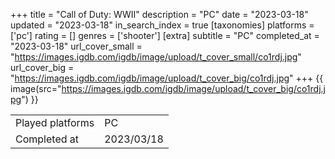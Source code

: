 +++
title = "Call of Duty: WWII"
description = "PC"
date = "2023-03-18"
updated = "2023-03-18"
in_search_index = true
[taxonomies]
platforms = ['pc']
rating = []
genres = ['shooter']
[extra]
subtitle = "PC"
completed_at = "2023-03-18"
url_cover_small = "https://images.igdb.com/igdb/image/upload/t_cover_small/co1rdj.jpg"
url_cover_big = "https://images.igdb.com/igdb/image/upload/t_cover_big/co1rdj.jpg"
+++
{{ image(src="https://images.igdb.com/igdb/image/upload/t_cover_big/co1rdj.jpg") }}

|              |            |
| ------------ | ---------- |
| Played platforms    | PC |
| Completed at | 2023/03/18 |


